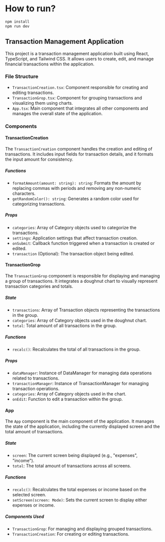 # How to run?

```bash
npm install
npm run dev
```

## Transaction Management Application

This project is a transaction management application built using React, TypeScript, and Tailwind CSS. It allows users to create, edit, and manage financial transactions within the application.

### File Structure

- `TransactionCreation.tsx`: Component responsible for creating and editing transactions.
- `TransactionGrop.tsx`: Component for grouping transactions and visualizing them using charts.
- `App.tsx`: Main component that integrates all other components and manages the overall state of the application.

### Components

#### TransactionCreation

The `TransactionCreation` component handles the creation and editing of transactions. It includes input fields for transaction details, and it formats the input amount for consistency.

##### Functions

- `formatAmount(amount: string): string`: Formats the amount by replacing commas with periods and removing any non-numeric characters.
- `getRandomColor(): string`: Generates a random color used for categorizing transactions.

##### Props

- `categories`: Array of Category objects used to categorize the transactions.
- `settings`: Application settings that affect transaction creation.
- `onSubmit`: Callback function triggered when a transaction is created or edited.
- `transaction` (Optional): The transaction object being edited.

#### TransactionGrop

The `TransactionGrop` component is responsible for displaying and managing a group of transactions. It integrates a doughnut chart to visually represent transaction categories and totals.

##### State

- `transactions`: Array of Transaction objects representing the transactions in the group.
- `categories`: Array of Category objects used in the doughnut chart.
- `total`: Total amount of all transactions in the group.

##### Functions

- `recalc()`: Recalculates the total of all transactions in the group.

##### Props

- `dataManager`: Instance of DataManager for managing data operations related to transactions.
- `transactionManager`: Instance of TransactionManager for managing transaction operations.
- `categories`: Array of Category objects used in the chart.
- `onEdit`: Function to edit a transaction within the group.

#### App

The `App` component is the main component of the application. It manages the state of the application, including the currently displayed screen and the total amount of transactions.

##### State

- `screen`: The current screen being displayed (e.g., "expenses", "income").
- `total`: The total amount of transactions across all screens.

##### Functions

- `recalc()`: Recalculates the total expenses or income based on the selected screen.
- `setScreen(screen: Mode)`: Sets the current screen to display either expenses or income.

##### Components Used

- `TransactionGrop`: For managing and displaying grouped transactions.
- `TransactionCreation`: For creating or editing transactions.
